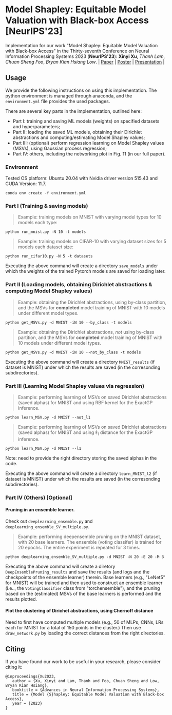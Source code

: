 # Model Shapley: Equitable Model Valuation with Black-box Access [NeurIPS'23]

Implementation for our work "Model Shapley: Equitable Model Valuation with Black-box Access" in the Thirty-seventh Conference on Neural Information Processing Systems 2023 (**NeurIPS'23**):
**Xinyi Xu**, _Thanh Lam_, _Chuan Sheng Foo_, _Bryan Kian Hsiang Low_. | [Paper](https://openreview.net/pdf/a7a54583b4f1c783becf9d430f57ee2e68181b16.pdf) | [Poster](https://nips.cc/media/PosterPDFs/NeurIPS%202023/71312.png?t=1701417342.575461) | [Presentation](https://nips.cc/media/neurips-2023/Slides/71312.pdf) | 


## Usage

We provide the following instructions on using this implementation. The python environment is managed through anaconda, and the `environment.yml` file provides the used packages. 

There are several key parts in the implementation, outlined here: 
   - Part I: training and saving ML models (weights) on specified datasets and hyperparameters;
   - Part II: loading the saved ML models, obtaining their Dirichlet abstractions and computing/estimating Model Shapley values;
   - Part III: (optional) perform regression learning on Model Shapley values (MSVs), using Gaussian process regression;
   - Part IV: others, including the networking plot in Fig. 11 (in our full paper).

### Environment
Tested OS platform: Ubuntu 20.04 with Nvidia driver version 515.43 and CUDA Version: 11.7.

`conda env create -f environment.yml`

### Part I (Training & saving models)
> Example: training models on MNIST with varying model types for $10$ models each type:

`python run_mnist.py -N 10 -t models`

> Example: training models on CIFAR-10 with varying dataset sizes for $5$ models each dataset size:

`python run_cifar10.py -N 5 -t datasets`

Executing the above command will create a directory `save_models` under which the weights of the trained Pytorch models are saved for loading later.

### Part II (Loading models, obtaining Dirichlet abstractions & computing Model Shapley values)

> Example: obtaining the Dirichlet abstractions, using by-class partition, and the MSVs for **completed** model training of MNIST with $10$ models under different model types.

`python get_MSVs.py -d MNIST -iN 10 --by_class -t models`

> Example: obtaining the Dirichlet abstractions, *not* using by-class partition, and the MSVs for **completed** model training of MNIST with $10$ models under different model types.

`python get_MSVs.py -d MNIST -iN 10 --not_by_class -t models`

Executing the above command will create a directory `MNIST_results` (if dataset is MNIST) under which the results are saved (in the corresonding subdirectories).

### Part III (Learning Model Shapley values via regression)

> Example: performing learning of MSVs on saved Dirichlet abstractions (saved alphas) for MNIST and using RBF kernel for the ExactGP inference.

`python learn_MSV.py -d MNIST --not_l1`

> Example: performing learning of MSVs on saved Dirichlet abstractions (saved alphas) for MNIST and using $\ell_1$ distance for the ExactGP inference.

`python learn_MSV.py -d MNIST --l1`

Note: need to provide the right directory storing the saved alphas in the code.

Executing the above command will create a directory `learn_MNIST_l2` (if dataset is MNIST) under which the results are saved (in the corresonding subdirectories).

### Part IV (Others) [Optional]

#### Pruning in an ensemble learner.

Check out `deeplearning_ensemble.py` and `deeplearning_ensemble_SV_multiple.py`.

> Example: performing deepensemble pruning on the MNIST dataset, with $20$ base learners. The ensemble (voting classifer) is trained for $20$ epochs. The entire experiment is repeated for $3$ times.

`python deeplearning_ensemble_SV_multiple.py -d MNIST -N 20 -E 20 -M 3`

Executing the above command will create a diretory `DeepEnsemblePruning_results` and save the results (and logs and the checkpoints of the ensemble learner) therein. Base learners (e.g., "LeNet5" for MNIST) will be trained and then used to construct an ensemble learner (i.e.., the `VotingClassifier` class from "torchensemble"), and the pruning based on the (estimated) MSVs of the base learners is performed and the results plotted. 

#### Plot the clustering of Dirichet abstractions, using Chernoff distance

Need to first have computed multiple models (e.g., $50$ of MLPs, CNNs, LRs each for MNIST for a total of $150$ points in the cluster.) Then use `draw_network.py` by loading the correct distances from the right directories.


## Citing
If you have found our work to be useful in your research, please consider citing it:
```
@inproceedings{Xu2023,
   author = {Xu, Xinyi and Lam, Thanh and Foo, Chuan Sheng and Low, Bryan Kian Hsiang},
   booktitle = {Advances in Neural Information Processing Systems},
   title = {Model {S}hapley: Equitable Model Valuation with Black-box Access},
   year = {2023}
}
```
